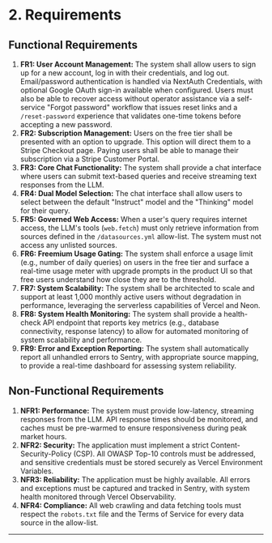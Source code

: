 # 2. Requirements

## Functional Requirements

1.  **FR1: User Account Management:** The system shall allow users to sign up for a new account, log in with their credentials, and log out. Email/password authentication is handled via NextAuth Credentials, with optional Google OAuth sign-in available when configured. Users must also be able to recover access without operator assistance via a self-service "Forgot password" workflow that issues reset links and a `/reset-password` experience that validates one-time tokens before accepting a new password.
2.  **FR2: Subscription Management:** Users on the free tier shall be presented with an option to upgrade. This option will direct them to a Stripe Checkout page. Paying users shall be able to manage their subscription via a Stripe Customer Portal.
3.  **FR3: Core Chat Functionality:** The system shall provide a chat interface where users can submit text-based queries and receive streaming text responses from the LLM.
4.  **FR4: Dual Model Selection:** The chat interface shall allow users to select between the default "Instruct" model and the "Thinking" model for their query.
5.  **FR5: Governed Web Access:** When a user's query requires internet access, the LLM's tools (`web.fetch`) must only retrieve information from sources defined in the `/datasources.yml` allow-list. The system must not access any unlisted sources.
6.  **FR6: Freemium Usage Gating:** The system shall enforce a usage limit (e.g., number of daily queries) on users in the free tier and surface a real-time usage meter with upgrade prompts in the product UI so that free users understand how close they are to the threshold.
7.  **FR7: System Scalability:** The system shall be architected to scale and support at least 1,000 monthly active users without degradation in performance, leveraging the serverless capabilities of Vercel and Neon.
8.  **FR8: System Health Monitoring:** The system shall provide a health-check API endpoint that reports key metrics (e.g., database connectivity, response latency) to allow for automated monitoring of system scalability and performance.
9.  **FR9: Error and Exception Reporting:** The system shall automatically report all unhandled errors to Sentry, with appropriate source mapping, to provide a real-time dashboard for assessing system reliability.

## Non-Functional Requirements

1.  **NFR1: Performance:** The system must provide low-latency, streaming responses from the LLM. API response times should be monitored, and caches must be pre-warmed to ensure responsiveness during peak market hours.
2.  **NFR2: Security:** The application must implement a strict Content-Security-Policy (CSP). All OWASP Top-10 controls must be addressed, and sensitive credentials must be stored securely as Vercel Environment Variables.
3.  **NFR3: Reliability:** The application must be highly available. All errors and exceptions must be captured and tracked in Sentry, with system health monitored through Vercel Observability.
4.  **NFR4: Compliance:** All web crawling and data fetching tools must respect the `robots.txt` file and the Terms of Service for every data source in the allow-list.

---
